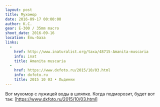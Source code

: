 ```yaml
---
layout: post
title: Мухомор
date: 2016-09-17 00:00:00
author: К.С.
gear: E-300 / 35mm macro
shoot_date: 2016-09-16
location: Ёль-база
links:
  -
    href: http://www.inaturalist.org/taxa/48715-Amanita-muscaria
    info: inat
    title: Amanita muscaria
  -
    href: https://www.dxfoto.ru/2015/10/03.html
    info: dxfoto.ru
    title: 2015 10 03 • Льдинки
---
```


Вот мухомор с лужицей воды в шляпке. Когда подморозит, будет вот так: [https://www.dxfoto.ru/2015/10/03.html]
